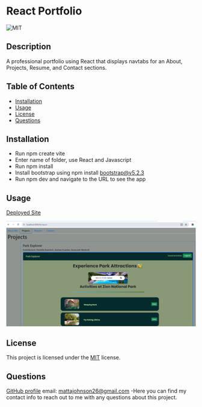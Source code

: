 # React Portfolio
![MIT](https://img.shields.io/badge/License-MIT-yellow.svg)

## Description
A professional portfolio using React that displays navtabs for an About, Projects, Resume, and Contact sections.

## Table of Contents
- [Installation](#installation)
- [Usage](#usage)
- [License](#license)
- [Questions](#questions)

## Installation
- Run npm create vite
- Enter name of folder, use React and Javascript
- Run npm install
- Install bootstrap using npm install bootstrap@v5.2.3
- Run npm dev and navigate to the URL to see the app

## Usage
[Deployed Site]()

![Screenshot](src/assets/react-portfolio-screenshot.png)

## License

This project is licensed under the [MIT](https://opensource.org/licenses/MIT) license.

## Questions
[GitHub profile](github.com/MattAJ26) email: mattajohnson26@gmail.com
-Here you can find my contact info to reach out to me with any questions about this project.